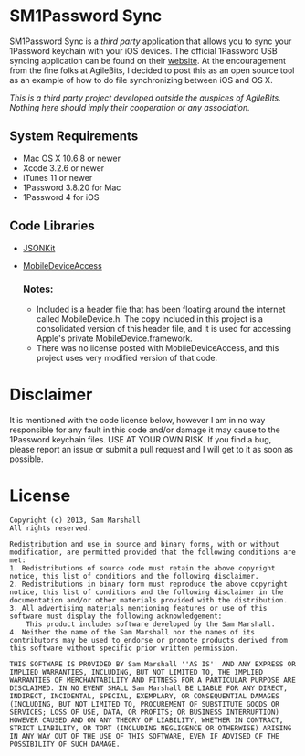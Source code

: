 SM1Password Sync
================

SM1Password Sync is a *third party* application that allows you to sync your 1Password keychain with your iOS devices. The official 1Password USB syncing application can be found on their [website](http://blog.agilebits.com/tag/1password-usb-sync/). At the encouragement from the fine folks at AgileBits, I decided to post this as an open source tool as an example of how to do file synchronizing between iOS and OS X. 

*This is a third party project developed outside the auspices of AgileBits. Nothing here should imply their cooperation or any association.*

System Requirements
-------------------
* Mac OS X 10.6.8 or newer
* Xcode 3.2.6 or newer
* iTunes 11 or newer
* 1Password 3.8.20 for Mac
* 1Password 4 for iOS

Code Libraries
--------------
* [JSONKit](https://github.com/johnezang/JSONKit)
* [MobileDeviceAccess](https://bitbucket.org/tristero/mobiledeviceaccess)

	### Notes:
	* Included is a header file that has been floating around the internet called MobileDevice.h. The copy included in this project is a consolidated version of this header file, and it is used for accessing Apple's private MobileDevice.framework.
	* There was no license posted with MobileDeviceAccess, and this project uses very modified version of that code. 

Disclaimer
==========
It is mentioned with the code license below, however I am in no way responsible for any fault in this code and/or damage it may cause to the 1Password keychain files. USE AT YOUR OWN RISK. If you find a bug, please report an issue or submit a pull request and I will get to it as soon as possible. 

License
=======
	Copyright (c) 2013, Sam Marshall
	All rights reserved.
	
	Redistribution and use in source and binary forms, with or without modification, are permitted provided that the following conditions are met:
	1. Redistributions of source code must retain the above copyright notice, this list of conditions and the following disclaimer.
	2. Redistributions in binary form must reproduce the above copyright notice, this list of conditions and the following disclaimer in the documentation and/or other materials provided with the distribution.
	3. All advertising materials mentioning features or use of this software must display the following acknowledgement:
		This product includes software developed by the Sam Marshall.
	4. Neither the name of the Sam Marshall nor the names of its contributors may be used to endorse or promote products derived from this software without specific prior written permission.
	
	THIS SOFTWARE IS PROVIDED BY Sam Marshall ''AS IS'' AND ANY EXPRESS OR IMPLIED WARRANTIES, INCLUDING, BUT NOT LIMITED TO, THE IMPLIED WARRANTIES OF MERCHANTABILITY AND FITNESS FOR A PARTICULAR PURPOSE ARE DISCLAIMED. IN NO EVENT SHALL Sam Marshall BE LIABLE FOR ANY DIRECT, INDIRECT, INCIDENTAL, SPECIAL, EXEMPLARY, OR CONSEQUENTIAL DAMAGES (INCLUDING, BUT NOT LIMITED TO, PROCUREMENT OF SUBSTITUTE GOODS OR SERVICES; LOSS OF USE, DATA, OR PROFITS; OR BUSINESS INTERRUPTION) HOWEVER CAUSED AND ON ANY THEORY OF LIABILITY, WHETHER IN CONTRACT, STRICT LIABILITY, OR TORT (INCLUDING NEGLIGENCE OR OTHERWISE) ARISING IN ANY WAY OUT OF THE USE OF THIS SOFTWARE, EVEN IF ADVISED OF THE POSSIBILITY OF SUCH DAMAGE.
